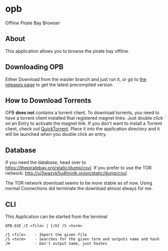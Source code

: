 # opb
Offline Pirate Bay Browser

## About

This application allows you to browse the pirate bay offline.

## Downloading OPB

Either Download from the master branch and just run it,
or go to [the releases page](https://github.com/AyrA/opb/releases) to get the latest precompiled version

## How to Download Torrents

OPB **does not** contains a torrent client.
To download torrents, you need to have a torrent client installed that registered magnet links.
Just double click on an Entry to activate the magnet link.
If you don't want to install a Torrent client, check out [QuickTorrent](https://github.com/AyrA/QuickTorrent).
Place it into the application directory and it will be launched when you double click an entry.

## Database

If you need the database, head over to https://thepiratebay.org/static/dump/csv/.
If you prefer to use the TOR network: http://uj3wazyk5u4hnvtk.onion/static/dump/csv/.

The TOR network download seems to be more stable as of now.
Using normal Connections did terminate the download almost always for me.

## CLI

This Application can be started from the terminal

    OPB.EXE /I <file> | [/H] /S <term>
    
    /I <file>    - Import the given file
    /S <term>    - Searches for the given term and outputs name and hash
    /H           - Don't output name, just hashes
